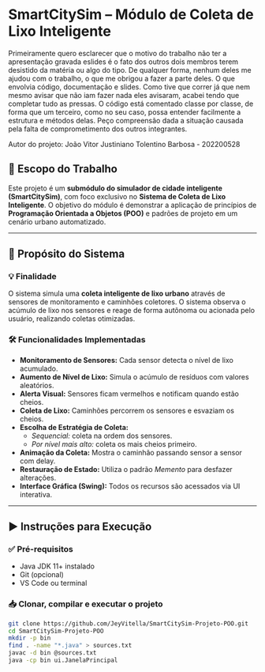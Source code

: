 # SmartCitySim – Módulo de Coleta de Lixo Inteligente

Primeiramente quero esclarecer que o motivo do trabalho não ter a apresentação gravada eslides é o fato dos outros dois membros terem desistido da matéria ou algo do tipo. De qualquer forma, nenhum deles me ajudou com o trabalho, o que me obrigou a fazer a parte deles. O que envolvia código, documentação e slides. Como tive que correr já que nem mesmo avisar que não iam fazer nada eles avisaram, acabei tendo que completar tudo as pressas. O código está comentado classe por classe, de forma que um terceiro, como no seu caso, possa entender facilmente a estrutura e métodos delas.
Peço compreensão dada a situação causada pela falta de comprometimento dos outros integrantes.

Autor do projeto: João Vitor Justiniano Tolentino Barbosa - 202200528

## 🧠 Escopo do Trabalho

Este projeto é um **submódulo do simulador de cidade inteligente (SmartCitySim)**, com foco exclusivo no **Sistema de Coleta de Lixo Inteligente**. O objetivo do módulo é demonstrar a aplicação de princípios de **Programação Orientada a Objetos (POO)** e padrões de projeto em um cenário urbano automatizado.

---

## 🎯 Propósito do Sistema

### 💡 Finalidade

O sistema simula uma **coleta inteligente de lixo urbano** através de sensores de monitoramento e caminhões coletores. O sistema observa o acúmulo de lixo nos sensores e reage de forma autônoma ou acionada pelo usuário, realizando coletas otimizadas.

### 🛠️ Funcionalidades Implementadas

- **Monitoramento de Sensores:** Cada sensor detecta o nível de lixo acumulado.
- **Aumento de Nível de Lixo:** Simula o acúmulo de resíduos com valores aleatórios.
- **Alerta Visual:** Sensores ficam vermelhos e notificam quando estão cheios.
- **Coleta de Lixo:** Caminhões percorrem os sensores e esvaziam os cheios.
- **Escolha de Estratégia de Coleta:**
  - *Sequencial:* coleta na ordem dos sensores.
  - *Por nível mais alto:* coleta os mais cheios primeiro.
- **Animação da Coleta:** Mostra o caminhão passando sensor a sensor com delay.
- **Restauração de Estado:** Utiliza o padrão *Memento* para desfazer alterações.
- **Interface Gráfica (Swing):** Todos os recursos são acessados via UI interativa.

---

## ▶️ Instruções para Execução

### ✅ Pré-requisitos

- Java JDK 11+ instalado
- Git (opcional)
- VS Code ou terminal

### 📥 Clonar, compilar e executar o projeto

```bash
git clone https://github.com/JeyVitella/SmartCitySim-Projeto-POO.git
cd SmartCitySim-Projeto-POO
mkdir -p bin
find . -name "*.java" > sources.txt
javac -d bin @sources.txt
java -cp bin ui.JanelaPrincipal


